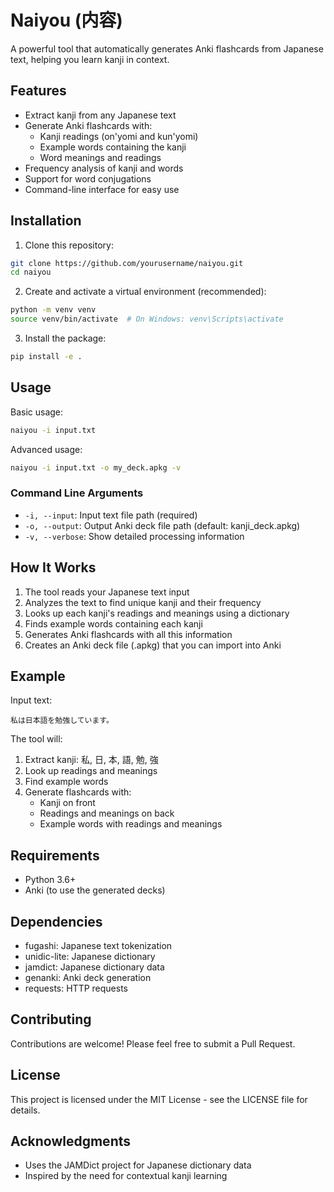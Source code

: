 # Naiyou (内容)

A powerful tool that automatically generates Anki flashcards from Japanese text, helping you learn kanji in context.

## Features

- Extract kanji from any Japanese text
- Generate Anki flashcards with:
  - Kanji readings (on'yomi and kun'yomi)
  - Example words containing the kanji
  - Word meanings and readings
- Frequency analysis of kanji and words
- Support for word conjugations
- Command-line interface for easy use

## Installation

1. Clone this repository:
```bash
git clone https://github.com/yourusername/naiyou.git
cd naiyou
```

2. Create and activate a virtual environment (recommended):
```bash
python -m venv venv
source venv/bin/activate  # On Windows: venv\Scripts\activate
```

3. Install the package:
```bash
pip install -e .
```

## Usage

Basic usage:
```bash
naiyou -i input.txt
```

Advanced usage:
```bash
naiyou -i input.txt -o my_deck.apkg -v
```

### Command Line Arguments

- `-i, --input`: Input text file path (required)
- `-o, --output`: Output Anki deck file path (default: kanji_deck.apkg)
- `-v, --verbose`: Show detailed processing information

## How It Works

1. The tool reads your Japanese text input
2. Analyzes the text to find unique kanji and their frequency
3. Looks up each kanji's readings and meanings using a dictionary
4. Finds example words containing each kanji
5. Generates Anki flashcards with all this information
6. Creates an Anki deck file (.apkg) that you can import into Anki

## Example

Input text:
```
私は日本語を勉強しています。
```

The tool will:
1. Extract kanji: 私, 日, 本, 語, 勉, 強
2. Look up readings and meanings
3. Find example words
4. Generate flashcards with:
   - Kanji on front
   - Readings and meanings on back
   - Example words with readings and meanings

## Requirements

- Python 3.6+
- Anki (to use the generated decks)

## Dependencies

- fugashi: Japanese text tokenization
- unidic-lite: Japanese dictionary
- jamdict: Japanese dictionary data
- genanki: Anki deck generation
- requests: HTTP requests

## Contributing

Contributions are welcome! Please feel free to submit a Pull Request.

## License

This project is licensed under the MIT License - see the LICENSE file for details.

## Acknowledgments

- Uses the JAMDict project for Japanese dictionary data
- Inspired by the need for contextual kanji learning
